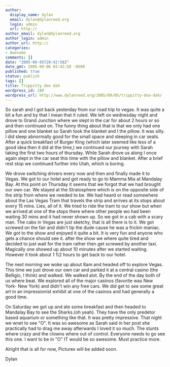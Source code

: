 ```yaml
---
author:
  display_name: dylan
  email: dylan@dylanreed.org
  login: admin
  url: http://
author_email: dylan@dylanreed.org
author_login: admin
author_url: http://
categories:
- Awesome
comments: []
date: "2005-09-05T20:42:58Z"
date_gmt: 2005-09-06 03:42:58 -0500
published: true
status: publish
tags: []
title: Trippitty doo dah
wordpress_id: 189
wordpress_url: http://www.dylanreed.org/2005/09/05/trippitty-doo-dah/
---
```


So sarah and I got back yesterday from our road trip to vegas. It was quite a bit a fun and by that I mean that it ruled. We left on wednesday night and drove to Grand Junction where we slept in the car for about 2 hours or so and then continued on. The funny thing about that is that we only had one pillow and one blanket so Sarah took the blanket and I the pillow. It was silly. I did sleep abnormally good for the small space and sleeping in car seats. After a quick breakfast of Burger King (which later seemed like less of a good idea then it did at the time,) we continued our journey with Sarah taking the first two hours of thursday. While Sarah drove us along I once again slept in the car seat this time with the pillow and blanket. After a brief rest stop we continued further into Utah, which is boring.

We drove switching drivers every now and then and finally made it to Vegas. We got to our hotel and got ready to go to Mamma Mia at Mandalay Bay. At this point on Thursday it seems that we forgot that we had brought our own car. We stayed at the Stratosphere which is on the opposite side of the strip from where we needed to be. We had heard or read somewhere about the Las Vegas Tram that travels the strip and arrives at its stops about every 15 mins. Lies, all of it. We tried to ride the tram to our show but when we arrived at one of the stops there where other people wo had been waiting 30 mins and it had never shown up. So we got in a cab with a scary man. The cabs in Vegas are just sketchy, that is all there is to it. We got screwed on the fair and didn't tip the dude cause he was a frickin maniac. We got to the show and enjoyed it quite a bit. It is very fun and anyone who gets a chance should see it. after the show we where quite tired and decided to just wait for the tram rather then get screwed by another taxi. Magically one showed up about 10 minutes after we started waiting. However it took about 1 1\2 hours to get back to our hotel.

The next morning we woke up about 8am and headed off to explore Vegas. This time we just drove our own car and parked it at a central casino (the Belligio, I think) and walked. We walked alot. By the end of the day both of us where beat. We explored all of the major casinos (favorite was New York- New York) and didn't win any free cars. We did get to see some great art in an impressionist exhibit at one of the casinos and had generally a good time.

On Saturday we got up and ate some breakfast and then headed to Mandalay Bay to see the Sharks.(oh yeah). They have the only predetor based aquarium or something like that. It was pretty impressive. That night we wnet to see "O". It was so awesome as Sarah said in her post she practically had to drag me away afterwards I loved it so much. The stunts where crazy and the clowns where out of control. Everyone needs to go see this one. I want to be in "O" IT would be so awesome. Must practice more.

Alright that is all for now, Pictures will be added soon.

Dylan

